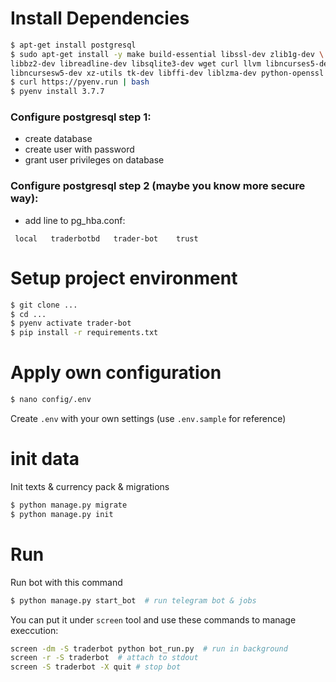 Install Dependencies
====================

```bash
$ apt-get install postgresql
$ sudo apt-get install -y make build-essential libssl-dev zlib1g-dev \
libbz2-dev libreadline-dev libsqlite3-dev wget curl llvm libncurses5-dev \
libncursesw5-dev xz-utils tk-dev libffi-dev liblzma-dev python-openssl
$ curl https://pyenv.run | bash
$ pyenv install 3.7.7

```

### Configure postgresql step 1: 
 - create database
 - create user with password
 - grant user privileges on database

### Configure postgresql step 2 (maybe you know more secure way): 
 - add line to pg_hba.conf: 
```
 local   traderbotbd   trader-bot    trust
```

Setup project environment
=========================

```bash
$ git clone ...
$ cd ...
$ pyenv activate trader-bot
$ pip install -r requirements.txt

```

Apply own configuration
=======================
```bash
$ nano config/.env
```

Create `.env` with your own settings (use `.env.sample` for reference)

init data
===

Init texts & currency pack & migrations

```bash
$ python manage.py migrate
$ python manage.py init
```

Run
===

Run bot with this command

```bash
$ python manage.py start_bot  # run telegram bot & jobs
```

You can put it under `screen` tool and use these commands to manage execcution:

```bash
screen -dm -S traderbot python bot_run.py  # run in background
screen -r -S traderbot  # attach to stdout
screen -S traderbot -X quit # stop bot
```
